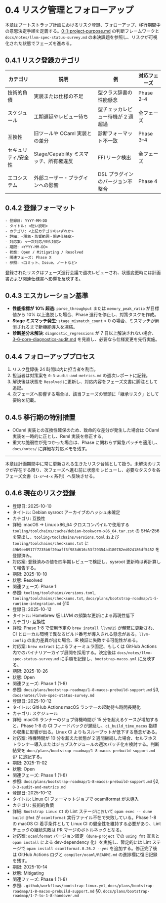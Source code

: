 # 0.4 リスク管理とフォローアップ

本章はブートストラップ計画におけるリスク登録、フォローアップ、移行期間中の意思決定手順を定義する。[0-1-project-purpose.md](../../spec/0-1-project-purpose.md) の判断フレームワークと `docs/notes/llvm-spec-status-survey.md` の未決課題を参照し、リスクが可視化された状態でフェーズを進める。

## 0.4.1 リスク登録カテゴリ
| カテゴリ | 説明 | 例 | 対応フェーズ |
|----------|------|----|-------------|
| 技術的負債 | 実装または仕様の不足 | 型クラス辞書の性能懸念 | Phase 2–4 |
| スケジュール | 工期遅延やレビュー待ち | 型チェッカレビュー待機が 2 週超過 | 全フェーズ |
| 互換性 | 旧ツールや OCaml 実装との差分 | 診断フォーマット不一致 | Phase 3–4 |
| セキュリティ/安全性 | Stage/Capability ミスマッチ、所有権違反 | FFI リーク検出 | 全フェーズ |
| エコシステム | 外部ユーザー・プラグインへの影響 | DSL プラグインのバージョン不整合 | Phase 4 |

## 0.4.2 登録フォーマット
```
- 登録日: YYYY-MM-DD
- タイトル: <短い説明>
- カテゴリ: <上記カテゴリのいずれか>
- 詳細: <現象・影響範囲・関連仕様章>
- 対応案: <一次対応/恒久対応>
- 期限: <YYYY-MM-DD>
- 状態: Open / Mitigating / Resolved
- 関連フェーズ: Phase X
- 参照: <コミット、Issue、ノートなど>
```
登録されたリスクはフェーズ進行会議で週次レビューされ、状態変更時には計画書および関連仕様書へ影響を反映する。

## 0.4.3 エスカレーション基準
- **性能指標が 10% 超過**: `parse_throughput` または `memory_peak_ratio` が目標値から 10% 以上逸脱した場合、Phase 進行を停止し、対策タスクを作成。
- **Stage ミスマッチ発生**: `stage_mismatch_count` > 0 の場合、ミスマッチが解消されるまで新機能導入を凍結。
- **診断差分未解決**: `diagnostic_regressions` が 7 日以上解決されない場合、[3-6-core-diagnostics-audit.md](../../spec/3-6-core-diagnostics-audit.md) を見直し、必要なら仕様変更を先行実施。

## 0.4.4 フォローアッププロセス
1. リスク登録後 24 時間以内に担当者を割当。
2. 担当者は対策案を `0-3-audit-and-metrics.md` の週次レポートに記録。
3. 解決後は状態を `Resolved` に更新し、対応内容をフェーズ文書に脚注として追記。
4. 次フェーズへ影響する場合は、該当フェーズの冒頭に「継承リスク」として要約を記載。

## 0.4.5 移行期の特別措置
- OCaml 実装との互換性確保のため、致命的な差分が発生した場合は OCaml 実装を一時的に正とし、Reml 実装を修正する。
- 重大な脆弱性が見つかった場合は、Phase に関わらず緊急パッチを適用し、`docs/notes/` に詳細な対応メモを残す。

---

本章は計画期間中に常に更新される生きたリスク台帳として扱う。未解決のリスクが存在する限り、次フェーズへ進む前に状態をレビューし、必要なタスクを各フェーズ文書（`1-x`〜`4-x` 系列）へ反映させる。

## 0.4.6 現在のリスク登録
- 登録日: 2025-10-10
- タイトル: Debian sysroot アーカイブのハッシュ未確定
- カテゴリ: 互換性
- 詳細: macOS → Linux x86_64 クロスコンパイルで使用する `tooling/toolchains/cache/debian-bookworm-x86_64.tar.zst` の SHA-256 を算出し、`tooling/toolchains/versions.toml` および `tooling/toolchains/checksums.txt` に `49b9ee8917f7235b6f20aaff3f983d616c53f29354ad180782ed024186df5452` を登録済み。
- 対応案: 登録済みの値を四半期レビューで検証し、sysroot 更新時は再計算して報告する。
- 期限: 2025-10-10
- 状態: Resolved
- 関連フェーズ: Phase 1
- 参照: `tooling/toolchains/versions.toml`, `tooling/toolchains/checksums.txt`, `docs/plans/bootstrap-roadmap/1-5-runtime-integration.md` §10
- 登録日: 2025-10-12
- タイトル: Homebrew 版 LLVM の頻繁な更新による再現性低下
- カテゴリ: 互換性
- 詳細: Phase 1-8 で使用予定の `brew install llvm@15` が頻繁に更新され、CI とローカル環境で異なるビルド番号が導入される懸念がある。`llvm-config` の出力差異が出た場合、IR 検証に失敗する可能性がある。
- 対応案: `brew extract` によるフォーミュラ固定、もしくは GitHub Actions 内でのバイナリアーカイブ展開を採用する。決定後は `docs/notes/llvm-spec-status-survey.md` に手順を記録し、`bootstrap-macos.yml` に反映する。
- 期限: 2025-10-26
- 状態: Open
- 関連フェーズ: Phase 1 (1-8)
- 参照: `docs/plans/bootstrap-roadmap/1-8-macos-prebuild-support.md` §3, `docs/notes/llvm-spec-status-survey.md`
- 登録日: 2025-10-12
- タイトル: GitHub Actions macOS ランナーの起動待ち時間長期化
- カテゴリ: スケジュール
- 詳細: macOS ランナーのジョブ待機時間が 15 分を超えるケースが増加すると、Phase 1-8 の CI フィードバックが遅延し、`ci_build_time_macos` 指標の収集に影響が出る。Linux CI よりもスループットが低下する懸念がある。
- 対応案: 待機時間が 10 分を超えた状態が 2 週間継続した場合、セルフホストランナー導入またはジョブスケジュールの週次バッチ化を検討する。判断結果を `docs/plans/bootstrap-roadmap/1-8-macos-prebuild-support.md` §7 に追記する。
- 期限: 2025-11-02
- 状態: Open
- 関連フェーズ: Phase 1 (1-8)
- 参照: `docs/plans/bootstrap-roadmap/1-8-macos-prebuild-support.md` §2, `0-3-audit-and-metrics.md`
- 登録日: 2025-10-12
- タイトル: Linux CI フォーマットジョブで ocamlformat が未導入
- カテゴリ: 技術的負債
- 詳細: `Bootstrap Linux CI` の Lint ステージにおいて `opam exec -- dune build @fmt` が `ocamlformat` 実行ファイル不在で失敗している。Phase 1-8 の macOS CI 着手条件として Linux CI の健全性を維持する必要があり、Lint チェックの継続失敗は PR マージのボトルネックとなる。
- 対応案: `ocamlformat` バージョン固定（`dune-project` での `using fmt` 宣言と `opam install` による dev-dependency 化）を実施し、暫定的には Lint ステージで `opam install ocamlformat.0.26.2 --yes` を追加する。修正完了後は GitHub Actions ログと `compiler/ocaml/README.md` の進捗欄に復旧記録を残す。
- 期限: 2025-10-14
- 状態: Mitigating
- 関連フェーズ: Phase 1 (1-8)
- 参照: `.github/workflows/bootstrap-linux.yml`, `docs/plans/bootstrap-roadmap/1-8-macos-prebuild-support.md` §0, `docs/plans/bootstrap-roadmap/1-7-to-1-8-handover.md`
